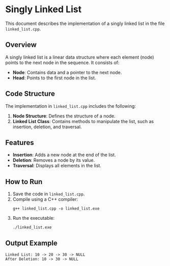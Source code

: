 # Singly Linked List

This document describes the implementation of a singly linked list in the file `linked_list.cpp`.

## Overview

A singly linked list is a linear data structure where each element (node) points to the next node in the sequence. It consists of:

- **Node**: Contains data and a pointer to the next node.
- **Head**: Points to the first node in the list.

## Code Structure

The implementation in `linked_list.cpp` includes the following:

1. **Node Structure**: Defines the structure of a node.
2. **Linked List Class**: Contains methods to manipulate the list, such as insertion, deletion, and traversal.

## Features

- **Insertion**: Adds a new node at the end of the list.
- **Deletion**: Removes a node by its value.
- **Traversal**: Displays all elements in the list.

## How to Run

1. Save the code in `linked_list.cpp`.
2. Compile using a C++ compiler:
    ```shell
    g++ linked_list.cpp -o linked_list.exe
    ```
3. Run the executable:
    ```shell
    ./linked_list.exe
    ```

## Output Example

```
Linked List: 10 -> 20 -> 30 -> NULL
After Deletion: 10 -> 30 -> NULL
```
